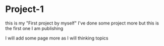 # Project-1
this is my "First project by myself" I've done some project more but this is the first one I am publishing

I will add some page more as I will thinking topics
